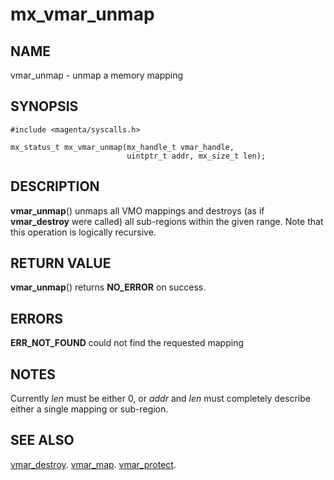 # mx_vmar_unmap

## NAME

vmar_unmap - unmap a memory mapping

## SYNOPSIS

```
#include <magenta/syscalls.h>

mx_status_t mx_vmar_unmap(mx_handle_t vmar_handle,
                          uintptr_t addr, mx_size_t len);
```

## DESCRIPTION

**vmar_unmap**() unmaps all VMO mappings and destroys (as if **vmar_destroy**
were called) all sub-regions within the given range.  Note that this operation
is logically recursive.

## RETURN VALUE

**vmar_unmap**() returns **NO_ERROR** on success.

## ERRORS

**ERR_NOT_FOUND**  could not find the requested mapping

## NOTES

Currently *len* must be either 0, or *addr* and *len* must completely
describe either a single mapping or sub-region.

## SEE ALSO

[vmar_destroy](vmar_destroy.md).
[vmar_map](vmar_map.md).
[vmar_protect](vmar_protect.md).
